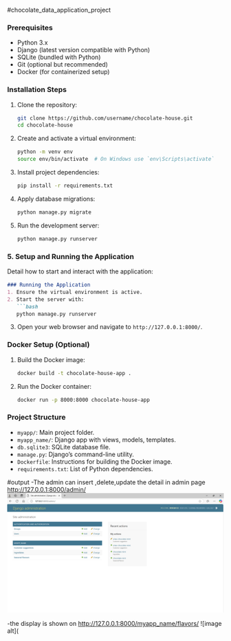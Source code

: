 #chocolate_data_application_project

### Prerequisites
- Python 3.x
- Django (latest version compatible with Python)
- SQLite (bundled with Python)
- Git (optional but recommended)
- Docker (for containerized setup)

### Installation Steps
1. Clone the repository:
   ```bash
   git clone https://github.com/username/chocolate-house.git
   cd chocolate-house
   ```

2. Create and activate a virtual environment:
   ```bash
   python -m venv env
   source env/bin/activate  # On Windows use `env\Scripts\activate`
   ```

3. Install project dependencies:
   ```bash
   pip install -r requirements.txt
   ```

4. Apply database migrations:
   ```bash
   python manage.py migrate
   ```

5. Run the development server:
   ```bash
   python manage.py runserver
   ```

### 5. **Setup and Running the Application**
Detail how to start and interact with the application:
```markdown
### Running the Application
1. Ensure the virtual environment is active.
2. Start the server with:
   ```bash
   python manage.py runserver
   ```
3. Open your web browser and navigate to `http://127.0.0.1:8000/`.

### Docker Setup (Optional)
1. Build the Docker image:
   ```bash
   docker build -t chocolate-house-app .
   ```
2. Run the Docker container:
   ```bash
   docker run -p 8000:8000 chocolate-house-app
   ```
### Project Structure
- `myapp/`: Main project folder.
- `myapp_name/`: Django app with views, models, templates.
- `db.sqlite3`: SQLite database file.
- `manage.py`: Django’s command-line utility.
- `Dockerfile`: Instructions for building the Docker image.
- `requirements.txt`: List of Python dependencies.

#output
-The admin can insert ,delete,update the detail in admin page  http://127.0.0.1:8000/admin/
![image alt](https://github.com/srieeamruthaa/chocolate_data_project/blob/3978a30e68e03bd8e1e34217bded057b2d87ba92/Screenshot%202024-11-16%20165205.png)

-the display is shown on http://127.0.0.1:8000/myapp_name/flavors/
![image alt](

